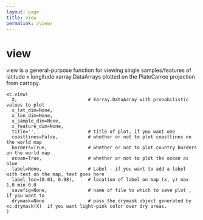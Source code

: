 ```yaml
---
layout: page
title: view
permalink: /view/
---
```


# view

view is a general-purpose function for viewing single samples/features of latitude x longitude xarray.DataArrays plotted on the PlateCarree projection from cartopy. 
```
xc.view(
  X,                          # Xarray.DataArray with probabilistic values to plot 
  x_lat_dim=None,             
  x_lon_dim=None, 
  x_sample_dim=None, 
  x_feature_dim=None, 
  title='',                   # title of plot, if you want one 
  coastlines=False,           # whether or not to plot coastlines on the world map 
  borders=True,               # whether or not to plot country borders on the world map 
  ocean=True,                 # whether or not to plot the ocean as blue 
  label=None,                 # Label - if you want to add a label with text on the map, text goes here
  label_loc=(0.01, 0.98),     # location of label on map (x, y) max 1.0 min 0.0
  savefig=None,               # name of file to which to save plot , if you want to 
  drymask=None                # pass the drymask object generated by xc.drymask(X)  if you want light-pink color over dry areas.
)
```
